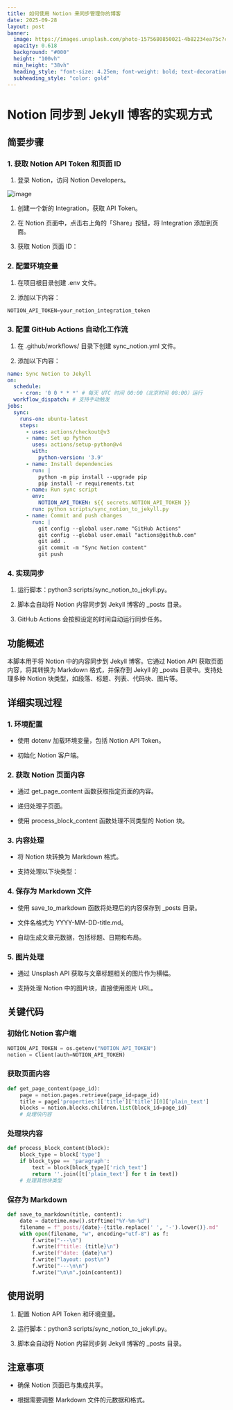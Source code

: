 ```yaml
---
title: 如何使用 Notion 来同步管理你的博客
date: 2025-09-28
layout: post
banner:
  image: https://images.unsplash.com/photo-1575680850021-4b82234ea75c?crop=entropy&cs=tinysrgb&fit=max&fm=jpg&ixid=M3w2OTIwMzJ8MHwxfHJhbmRvbXx8fHx8fHx8fDE3NTkwODM5NjB8&ixlib=rb-4.1.0&q=80&w=1080
  opacity: 0.618
  background: "#000"
  height: "100vh"
  min_height: "38vh"
  heading_style: "font-size: 4.25em; font-weight: bold; text-decoration: underline"
  subheading_style: "color: gold"
---
```


# Notion 同步到 Jekyll 博客的实现方式

## 简要步骤

### 1. 获取 Notion API Token 和页面 ID

1. 登录 Notion，访问 Notion Developers。

![image](https://prod-files-secure.s3.us-west-2.amazonaws.com/a7a0cc5a-89b9-4cda-8686-1fba0ca52f40/d19c1afe-dea5-4312-9333-786b0ba83054/image.png?X-Amz-Algorithm=AWS4-HMAC-SHA256&X-Amz-Content-Sha256=UNSIGNED-PAYLOAD&X-Amz-Credential=ASIAZI2LB466YYXKAOOZ%2F20250928%2Fus-west-2%2Fs3%2Faws4_request&X-Amz-Date=20250928T182600Z&X-Amz-Expires=3600&X-Amz-Security-Token=IQoJb3JpZ2luX2VjEDoaCXVzLXdlc3QtMiJHMEUCIEvabRThe%2Beyy3AkgyDeyu7MZdRWq9R2luV%2BT59V03TOAiEA5AsOjWwWrS6smHgQ%2Bk5I1xswC0BdP5AJvxguJ6Je3E8qiAQIw%2F%2F%2F%2F%2F%2F%2F%2F%2F%2F%2FARAAGgw2Mzc0MjMxODM4MDUiDJ4Qy2I10W8KmyYq9ircA85IPIX%2Br1Q3UxA3p8bbyz8HjTpTvHSEEbnonNgcjkmwqUteW7LU0vKu6Sr%2BClE7Ul%2F0Q0RJ4Ta56wUySdgnD0MRy2nPMi71F9rliA4aN4UXCwXwnFBknBNu%2BfwzfnY%2Bst1m%2FdRu8y2akCm98i1%2B4QqelhpFwUf%2FKfP7VavmF%2FcaWSwsbr9va7mYxz7ugoaTlA%2FOk4%2BF6xif%2BOKOCgGq1gLwBdLCmuE559%2B8mERLc9u%2FUfpg5k%2Fqh0ypJmtHaiP7hcsp89ktVbtPgeToSXxMrMuGuB7A%2BAXhO%2FGOLORP9TI15a17XBkLExjARBa7Fw3pme95bf%2FtKDrM60LyBPEbseqS0lQ0Ri0zJqIKm6fWT0ZeYgdJBrZc5uzp2sJQJK0lVI73GxmxkNrMTVLm%2BTWp3dAJGKVDuQKPvqY1LAWDQ8lvZohJfj1h0RcN9vzt6XRXJGeiRLElOOyrLeWoGt2UyQlDloYjA%2BvtVyFCWG0vWfsrtykdg5gjuZDi7%2FLT6QSrTcKdUYGQRzN5QR9Af%2BSVozkiWaMbynx%2BuELZgZxrF%2BPSsH4e84W0wBjsDMyV7kOQQDyLqgMUAUQPR8M1cTJU1q2q%2BJP47OEykxwF9an%2BDP5se1nRoNjrvb%2BnZxasMLLu5cYGOqUBkjZ3ZQBXtN1I7crrDm%2BDcs5AzOmMrRhArgYS6Wb1GjfOBPmqup5OpR7dNKpXP2Kh69ZsU5gfIWsDRUN1lU1e4%2F46RrmOvNL08Vh6CFNXJGyvssvYNuKJUFAWFQFGT3DLfAzVkxJd3eigyIw%2BgPZEwfy90uKLxEXMSVg8U%2F2vl4cLFNdP5JzVEMnZrO5Usbft%2FLf7Ogj%2Br4oTfVEYT8cjsej6eUpu&X-Amz-Signature=bd81b5097299936c61431b0fd81728b30f5673059a4d73270615448cbb45ca9f&X-Amz-SignedHeaders=host&x-amz-checksum-mode=ENABLED&x-id=GetObject)

1. 创建一个新的 Integration，获取 API Token。

1. 在 Notion 页面中，点击右上角的「Share」按钮，将 Integration 添加到页面。

1. 获取 Notion 页面 ID：


### 2. 配置环境变量

1. 在项目根目录创建 .env 文件。

1. 添加以下内容：

```javascript
NOTION_API_TOKEN=your_notion_integration_token
```

### 3. 配置 GitHub Actions 自动化工作流

1. 在 .github/workflows/ 目录下创建 sync_notion.yml 文件。

1. 添加以下内容：

```yaml
name: Sync Notion to Jekyll
on:
  schedule:
    - cron: '0 0 * * *' # 每天 UTC 时间 00:00（北京时间 08:00）运行
  workflow_dispatch: # 支持手动触发
jobs:
  sync:
    runs-on: ubuntu-latest
    steps:
      - uses: actions/checkout@v3
      - name: Set up Python
        uses: actions/setup-python@v4
        with:
          python-version: '3.9'
      - name: Install dependencies
        run: |
          python -m pip install --upgrade pip
          pip install -r requirements.txt
      - name: Run sync script
        env:
          NOTION_API_TOKEN: ${{ secrets.NOTION_API_TOKEN }}
        run: python scripts/sync_notion_to_jekyll.py
      - name: Commit and push changes
        run: |
          git config --global user.name "GitHub Actions"
          git config --global user.email "actions@github.com"
          git add .
          git commit -m "Sync Notion content"
          git push
```

### 4. 实现同步

1. 运行脚本：python3 scripts/sync_notion_to_jekyll.py。

1. 脚本会自动将 Notion 内容同步到 Jekyll 博客的 _posts 目录。

1. GitHub Actions 会按照设定的时间自动运行同步任务。

## 功能概述

本脚本用于将 Notion 中的内容同步到 Jekyll 博客。它通过 Notion API 获取页面内容，将其转换为 Markdown 格式，并保存到 Jekyll 的 _posts 目录中。支持处理多种 Notion 块类型，如段落、标题、列表、代码块、图片等。

## 详细实现过程

### 1. 环境配置

- 使用 dotenv 加载环境变量，包括 Notion API Token。

- 初始化 Notion 客户端。

### 2. 获取 Notion 页面内容

- 通过 get_page_content 函数获取指定页面的内容。

- 递归处理子页面。

- 使用 process_block_content 函数处理不同类型的 Notion 块。

### 3. 内容处理

- 将 Notion 块转换为 Markdown 格式。

- 支持处理以下块类型：


### 4. 保存为 Markdown 文件

- 使用 save_to_markdown 函数将处理后的内容保存到 _posts 目录。

- 文件名格式为 YYYY-MM-DD-title.md。

- 自动生成文章元数据，包括标题、日期和布局。

### 5. 图片处理

- 通过 Unsplash API 获取与文章标题相关的图片作为横幅。

- 支持处理 Notion 中的图片块，直接使用图片 URL。

## 关键代码

### 初始化 Notion 客户端

```python
NOTION_API_TOKEN = os.getenv("NOTION_API_TOKEN")
notion = Client(auth=NOTION_API_TOKEN)
```

### 获取页面内容

```python
def get_page_content(page_id):
    page = notion.pages.retrieve(page_id=page_id)
    title = page['properties']['title']['title'][0]['plain_text']
    blocks = notion.blocks.children.list(block_id=page_id)
    # 处理块内容
```

### 处理块内容

```python
def process_block_content(block):
    block_type = block['type']
    if block_type == 'paragraph':
        text = block[block_type]['rich_text']
        return ''.join([t['plain_text'] for t in text])
    # 处理其他块类型
```

### 保存为 Markdown

```python
def save_to_markdown(title, content):
    date = datetime.now().strftime("%Y-%m-%d")
    filename = f"_posts/{date}-{title.replace(' ', '-').lower()}.md"
    with open(filename, "w", encoding="utf-8") as f:
        f.write("---\n")
        f.write(f"title: {title}\n")
        f.write(f"date: {date}\n")
        f.write("layout: post\n")
        f.write("---\n\n")
        f.write("\n\n".join(content))
```

## 使用说明

1. 配置 Notion API Token 和环境变量。

1. 运行脚本：python3 scripts/sync_notion_to_jekyll.py。

1. 脚本会自动将 Notion 内容同步到 Jekyll 博客的 _posts 目录。

## 注意事项

- 确保 Notion 页面已与集成共享。

- 根据需要调整 Markdown 文件的元数据和格式。